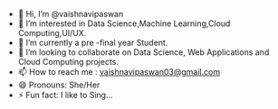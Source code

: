 - 👋 Hi, I’m @vaishnavipaswan
- 👀 I’m interested in Data Science,Machine Learning,Cloud Computing,UI/UX.
- 🌱 I’m currently a pre -final year Student.
- 💞️ I’m looking to collaborate on Data Science, Web Applications and Cloud Computing projects.
- 📫 How to reach me : vaishnavipaswan03@gmail.com
- 😄 Pronouns: She/Her
- ⚡ Fun fact: I like to Sing...
